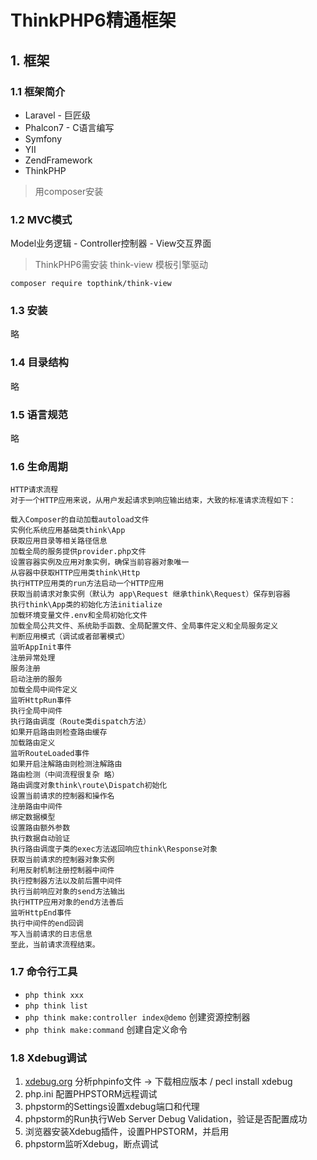 # ThinkPHP6精通框架
## 1. 框架
### 1.1 框架简介
* Laravel - 巨匠级
* Phalcon7 - C语言编写
* Symfony
* YII
* ZendFramework
* ThinkPHP
> 用composer安装

### 1.2 MVC模式
Model业务逻辑 - Controller控制器 - View交互界面
> ThinkPHP6需安装 think-view 模板引擎驱动
> 
`composer require topthink/think-view`

### 1.3 安装
略

### 1.4 目录结构
略

### 1.5 语言规范
略

### 1.6 生命周期
```
HTTP请求流程
对于一个HTTP应用来说，从用户发起请求到响应输出结束，大致的标准请求流程如下：

载入Composer的自动加载autoload文件
实例化系统应用基础类think\App
获取应用目录等相关路径信息
加载全局的服务提供provider.php文件
设置容器实例及应用对象实例，确保当前容器对象唯一
从容器中获取HTTP应用类think\Http
执行HTTP应用类的run方法启动一个HTTP应用
获取当前请求对象实例（默认为 app\Request 继承think\Request）保存到容器
执行think\App类的初始化方法initialize
加载环境变量文件.env和全局初始化文件
加载全局公共文件、系统助手函数、全局配置文件、全局事件定义和全局服务定义
判断应用模式（调试或者部署模式）
监听AppInit事件
注册异常处理
服务注册
启动注册的服务
加载全局中间件定义
监听HttpRun事件
执行全局中间件
执行路由调度（Route类dispatch方法）
如果开启路由则检查路由缓存
加载路由定义
监听RouteLoaded事件
如果开启注解路由则检测注解路由
路由检测（中间流程很复杂 略）
路由调度对象think\route\Dispatch初始化
设置当前请求的控制器和操作名
注册路由中间件
绑定数据模型
设置路由额外参数
执行数据自动验证
执行路由调度子类的exec方法返回响应think\Response对象
获取当前请求的控制器对象实例
利用反射机制注册控制器中间件
执行控制器方法以及前后置中间件
执行当前响应对象的send方法输出
执行HTTP应用对象的end方法善后
监听HttpEnd事件
执行中间件的end回调
写入当前请求的日志信息
至此，当前请求流程结束。
```

### 1.7 命令行工具
* `php think xxx`
* `php think list`
* `php think make:controller index@demo` 创建资源控制器
* `php think make:command` 创建自定义命令

### 1.8 Xdebug调试
1. [xdebug.org](xdebug.org) 分析phpinfo文件 → 下载相应版本 / pecl install xdebug
2. php.ini 配置PHPSTORM远程调试
3. phpstorm的Settings设置xdebug端口和代理
4. phpstorm的Run执行Web Server Debug Validation，验证是否配置成功
5. 浏览器安装Xdebug插件，设置PHPSTORM，并启用
6. phpstorm监听Xdebug，断点调试
